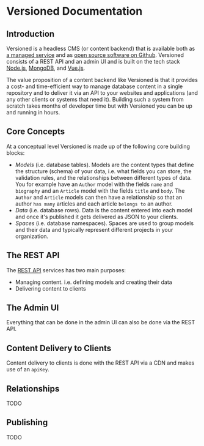 # Versioned Documentation

## Introduction

Versioned is a headless CMS (or content backend) that is available both
as [a managed service](https://www.versioned.io) and as [open source software on Github](https://github.com/versioned-cms). Versioned consists of a REST API and an admin UI and is built on the tech stack [Node.js](https://nodejs.org), [MongoDB](https://www.mongodb.com), and [Vue.js](https://vuejs.org).

The value proposition of a content backend like Versioned is that it provides a cost- and time-efficient way to manage database content in a single repository and to deliver it via an API to your websites and applications (and any other clients or systems that need it). Building such a system from scratch takes months of developer time but with Versioned you can be up and running in hours.

## Core Concepts

At a conceptual level Versioned is made up of the following core building blocks:

* *Models* (i.e. database tables). Models are the content types that define the structure (schema) of your data, i.e. what fields you can store, the validation rules, and the relationships between different types of data. You for example have an `Author` model with the fields `name` and `biography` and an `Article` model with the fields `title` and `body`. The `Author` and `Article` models can then have a relationship so that an author `has many` articles and each article `belongs to` an author.
* *Data* (i.e. database rows). Data is the content entered into each model and once it's published it gets delivered as JSON to your clients.
* *Spaces* (i.e. database namespaces). Spaces are used to group models and their data and typically represent different projects in your organization.

## The REST API

The [REST API](http://api.versioned.io) services has two main purposes:

* Managing content. i.e. defining models and creating their data
* Delivering content to clients

## The Admin UI

Everything that can be done in the admin UI can also be done via the REST API.

## Content Delivery to Clients

Content delivery to clients is done with the REST API via a CDN and makes use of an `apiKey`.

## Relationships

TODO

## Publishing

TODO
